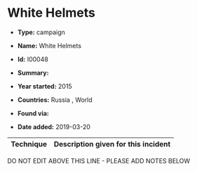 # White Helmets

* **Type:** campaign

* **Name:** White Helmets

* **Id:** I00048

* **Summary:** 

* **Year started:** 2015

* **Countries:** Russia , World

* **Found via:** 

* **Date added:** 2019-03-20
 

| Technique | Description given for this incident |
| --------- | ------------------------- |


DO NOT EDIT ABOVE THIS LINE - PLEASE ADD NOTES BELOW